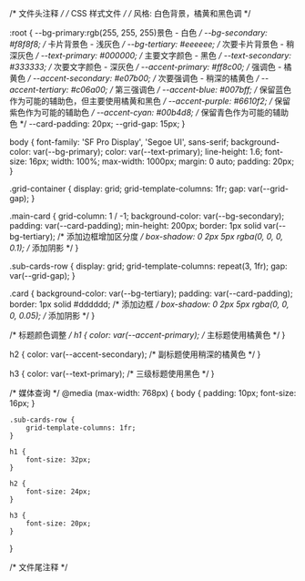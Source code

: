 /* 文件头注释 */
/* CSS 样式文件 */
/* 风格: 白色背景，橘黄和黑色调 */

:root {
    --bg-primary:rgb(255, 255, 255)景色 - 白色 */
    --bg-secondary: #f8f8f8; /* 卡片背景色 - 浅灰色 */
    --bg-tertiary: #eeeeee; /* 次要卡片背景色 - 稍深灰色 */
    --text-primary: #000000; /* 主要文字颜色 - 黑色 */
    --text-secondary: #333333; /* 次要文字颜色 - 深灰色 */
    --accent-primary: #ff8c00; /* 强调色 - 橘黄色 */
    --accent-secondary: #e07b00; /* 次要强调色 - 稍深的橘黄色 */
    --accent-tertiary: #c06a00; /* 第三强调色 */
    --accent-blue: #007bff; /* 保留蓝色作为可能的辅助色，但主要使用橘黄和黑色 */
    --accent-purple: #6610f2; /* 保留紫色作为可能的辅助色 */
    --accent-cyan: #00b4d8; /* 保留青色作为可能的辅助色 */
    --card-padding: 20px;
    --grid-gap: 15px;
}

body {
    font-family: 'SF Pro Display', 'Segoe UI', sans-serif;
    background-color: var(--bg-primary);
    color: var(--text-primary);
    line-height: 1.6;
    font-size: 16px;
    width: 100%;
    max-width: 1000px;
    margin: 0 auto;
    padding: 20px;
}

.grid-container {
    display: grid;
    grid-template-columns: 1fr;
    gap: var(--grid-gap);
}

.main-card {
    grid-column: 1 / -1;
    background-color: var(--bg-secondary);
    padding: var(--card-padding);
    min-height: 200px;
    border: 1px solid var(--bg-tertiary); /* 添加边框增加区分度 */
    box-shadow: 0 2px 5px rgba(0, 0, 0, 0.1); /* 添加阴影 */
}

.sub-cards-row {
    display: grid;
    grid-template-columns: repeat(3, 1fr);
    gap: var(--grid-gap);
}

.card {
    background-color: var(--bg-tertiary);
    padding: var(--card-padding);
    border: 1px solid #dddddd; /* 添加边框 */
    box-shadow: 0 2px 5px rgba(0, 0, 0, 0.05); /* 添加阴影 */
}

/* 标题颜色调整 */
h1 {
    color: var(--accent-primary); /* 主标题使用橘黄色 */
}

h2 {
    color: var(--accent-secondary); /* 副标题使用稍深的橘黄色 */
}

h3 {
    color: var(--text-primary); /* 三级标题使用黑色 */
}

/* 媒体查询 */
@media (max-width: 768px) {
    body {
        padding: 10px;
        font-size: 16px;
    }

    .sub-cards-row {
        grid-template-columns: 1fr;
    }

    h1 {
        font-size: 32px;
    }

    h2 {
        font-size: 24px;
    }

    h3 {
        font-size: 20px;
    }
}

/* 文件尾注释 */